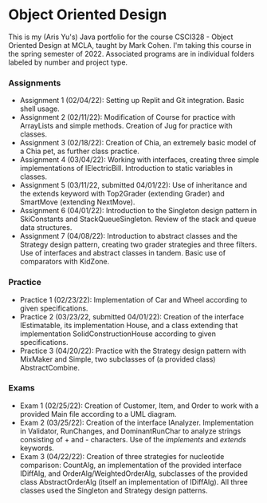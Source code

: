 # Object Oriented Design
This is my (Aris Yu's) Java portfolio for the course CSCI328 - Object Oriented Design at MCLA, taught by Mark Cohen. I'm taking this course in the spring semester of 2022. Associated programs are in individual folders labeled by number and project type. 
### Assignments
* Assignment 1 (02/04/22): Setting up Replit and Git integration. Basic shell usage.
* Assignment 2 (02/11/22): Modification of Course for practice with ArrayLists and simple methods. Creation of Jug for practice with classes.
* Assignment 3 (02/18/22): Creation of Chia, an extremely basic model of a Chia pet, as further class practice.
* Assignment 4 (03/04/22): Working with interfaces, creating three simple implementations of IElectricBill. Introduction to static variables in classes.
* Assignment 5 (03/11/22, submitted 04/01/22): Use of inheritance and the extends keyword with Top2Grader (extending Grader) and SmartMove (extending NextMove).
* Assignment 6 (04/01/22): Introduction to the Singleton design pattern in SkiConstants and StackQueueSingleton. Review of the stack and queue data structures.
* Assignment 7 (04/08/22): Introduction to abstract classes and the Strategy design pattern, creating two grader strategies and three filters. Use of interfaces and abstract classes in tandem. Basic use of comparators with KidZone.
### Practice
* Practice 1 (02/23/22): Implementation of Car and Wheel according to given specifications.
* Practice 2 (03/23/22, submitted 04/01/22): Creation of the interface IEstimatable, its implementation House, and a class extending that implementation SolidConstructionHouse according to given specifications.
* Practice 3 (04/20/22): Practice with the Strategy design pattern with MixMaker and Simple, two subclasses of (a provided class) AbstractCombine. 
### Exams
* Exam 1 (02/25/22): Creation of Customer, Item, and Order to work with a provided Main file according to a UML diagram.
* Exam 2 (03/25/22): Creation of the interface IAnalyzer. Implementation in Validator, RunChanges, and DominantRunChar to analyze strings consisting of + and - characters. Use of the *implements* and *extends* keywords.
* Exam 3 (04/22/22): Creation of three strategies for nucleotide comparison: CountAlg, an implementation of the provided interface IDiffAlg, and OrderAlg/WeightedOrderAlg, subclasses of the provided class AbstractOrderAlg (itself an implementation of IDiffAlg). All three classes used the Singleton and Strategy design patterns.